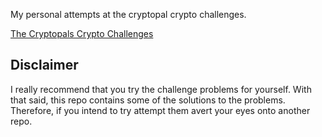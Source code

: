 My personal attempts at the cryptopal crypto challenges.

[The Cryptopals Crypto Challenges](http://cryptopals.com/)

## Disclaimer

I really recommend that you try the challenge problems for yourself. With that said, this repo
contains some of the solutions to the problems. Therefore, if you intend to try attempt them avert
your eyes onto another repo.